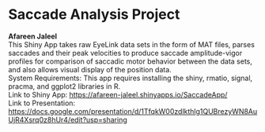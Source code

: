 # Saccade Analysis Project
**Afareen Jaleel**  
This Shiny App takes raw EyeLink data sets in the form of MAT files, parses saccades and their peak velocities to produce saccade amplitude-vigor profiles for comparison of saccadic motor behavior between the data sets, and also allows visual display of the position data.  
System Requirements: This app requires installing the shiny, rmatio, signal, pracma, and ggplot2 libraries in R.   
Link to Shiny App: https://afareen-jaleel.shinyapps.io/SaccadeApp/   
Link to Presentation: https://docs.google.com/presentation/d/1TfqkW00zdlkthlg1QUBrezyWN8AuUjR4Xsrq0z8hUr4/edit?usp=sharing
